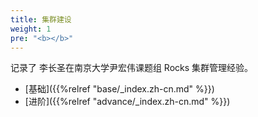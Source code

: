 ```yaml
---
title: 集群建设
weight: 1
pre: "<b></b>"
---
```


记录了 李长圣在南京大学尹宏伟课题组 Rocks 集群管理经验。

* [基础]({{%relref "base/_index.zh-cn.md" %}})
* [进阶]({{%relref "advance/_index.zh-cn.md" %}})
